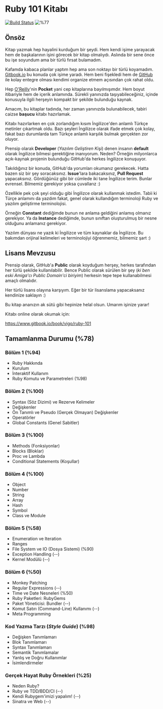 # Ruby 101 Kitabı

[![Build Status](https://www.gitbook.io/button/status/book/vigo/ruby-101)](https://www.gitbook.io/book/vigo/ruby-101/activity) ![%77](http://progressed.io/bar/77?title=genel "Genel Tamamlanma %77")

## Önsöz

Kitap yazmak hep hayalini kurduğum bir şeydi. Hem kendi işime yarayacak hem de başkalarının işini görecek bir kitap olmalıydı. Aslında bir sene önce bu işe soyundum ama bir türlü fırsat bulamadım.

Kafamda kabaca planlar yaptım hep ama son noktayı bir türlü koyamadım. [Gitbook.io](http://gitbook.io) bu konuda çok işime yaradı. Hem beni fişekledi hem de [GitHub](http://github.com) ile kolay entegre olması kendimi organize etmem açısından çok rahat oldu.

Hep [O'Reilly](http://www.oreilly.com/)'nin **Pocket** yani cep kitaplarına bayılmışımdır. Hem boyut itibariyle hem de içerik anlamında. Sürekli yanınızda taşıyabileceğiniz, içinde konusuyla ilgili herşeyin kompakt bir şekilde bulunduğu kaynak.

Amacım, bu kitaplar tadında, her zaman yanınızda bulunabilecek, tabiri caizse **başucu** kitabı hazırlamak.

Kitabı hazırlarken en çok zorlandığım kısım İngilizce'den anlamlı Türkçe metinler çıkartmak oldu. Bazı şeyleri İngilizce olarak ifade etmek çok kolay, fakat bazı durumlarda tam Türkçe anlamlı karşılık bulmak gerçekten zor oluyor.

Prensip olarak **Developer** (_Yazılım Geliştiren Kişi_) denen insanın **default** olarak İngilizce bilmesi gerektiğine inanıyorum. Neden? Örneğin milyonlarca açık-kaynak projenin bulunduğu GitHub'da herkes İngilizce konuşuyor.

Takıldığınız bir konuda, GitHub'da yorumları okumanız gerekecek. Hatta bazen siz bir şey soracaksınız. **Issue**'lara bakacaksınız, **Pull Request** yapacaksınız. Gördüğünüz gibi bir cümlede iki tane İngilizce terim. Bunlar evrensel. Bilmemiz gerekiyor yoksa çuvallarız :)

Özellikle pek çok şeyi olduğu gibi İngilizce olarak kullanmak istedim. Tabii ki Türçe anlamını da yazdım fakat, genel olarak kullandığım terminoloji Ruby ve yazılım geliştirme terminolojisi.

Örneğin **Constant** dediğimde bunun ne anlama geldiğini anlamış olmanız gerekiyor. Ya da **Instance** dediğimde, bunun sınıftan oluşturulmuş bir nesne olduğunu anlamanız gerekiyor.

Yazılım dünyası ne yazık ki İngilizce ve tüm kaynaklar da İngilizce. Bu bakımdan orijinal kelimeleri ve terminolojiyi öğrenmemiz, bilmemiz şart :)

## Lisans Mevzusu

Prensip olarak, GitHub'a **Public** olarak koyduğum herşey, herkes tarafından her türlü şekilde kullanılabilir. Bence Public olarak sürülen bir şey (_ki ben eski Amiga'cı Public Domain'ci biriyim_) herkesin tepe tepe kullanabilmesi amaçlı olmalıdır.

Her türlü lisans olayına karşıyım. Eğer bir tür lisanslama yapacaksanız kendinize saklayın :)

Bu kitap ananızın ak sütü gibi hepinize helal olsun. Umarım işinize yarar!

Kitabı online olarak okumak için:

https://www.gitbook.io/book/vigo/ruby-101


## Tamamlanma Durumu (%78)

### Bölüm 1 (%94)

* Ruby Hakkında
* Kurulum
* İnteraktif Kullanım
* Ruby Komutu ve Parametreleri (%98)

### Bölüm 2 (%100)

* Syntax (Söz Dizimi) ve Rezerve Kelimeler
* Değişkenler
* Ön Tanımlı ve Pseudo (Gerçek Olmayan) Değişkenler
* Operatörler
* Global Constants (Genel Sabitler)

### Bölüm 3 (%100)

* Methods (Fonksiyonlar)
* Blocks (Bloklar)
* Proc ve Lambda
* Conditional Statements (Koşullar)

### Bölüm 4 (%100)

* Object
* Number
* String
* Array
* Hash
* Symbol
* Class ve Module

### Bölüm 5 (%58)

* Enumeration ve Iteration
* Ranges
* File System ve IO (Dosya Sistemi) (%90)
* Exception Handling (--)
* Kernel Modülü (--)

### Bölüm 6 (%50)

* Monkey Patching
* Regular Expressions (--)
* Time ve Date Nesneleri (%50)
* Ruby Paketleri: RubyGems
* Paket Yöneticisi: Bundler (--)
* Komut Satırı (Command-Line) Kullanımı (--)
* Meta Programming

### Kod Yazma Tarzı (_Style Guide_) (%98)

* Değişken Tanımlamarı
* Blok Tanımlamarı
* Syntax Tanımlamarı
* Semantik Tanımlamalar
* Yanlış ve Doğru Kullanımlar
* İsimlendirmeler

### Gerçek Hayat Ruby Örnekleri (%25)

* Neden Ruby?
* Ruby ve TDD/BDD/CI (--)
* Kendi Rubygem'imizi yapalım! (--)
* Sinatra ve Web (--)
